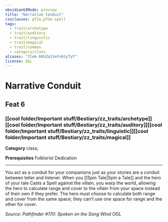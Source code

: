 ```yaml
---
obsidianUIMode: preview
title: "Narrative Conduit"
cssclasses: pf2e,pf2e-spell
tags:
  - trait/archetype
  - trait/auditory
  - trait/linguistic
  - trait/magical
  - trait/common
  - category/class
aliases: "Item.68UZa1VeFnAtyTyY"
license: OGL
---
```

# Narrative Conduit
## Feat 6
### [[cool folder/Important stuff/Bestiary/zz_traits/archetype]][[cool folder/Important stuff/Bestiary/zz_traits/auditory]][[cool folder/Important stuff/Bestiary/zz_traits/linguistic]][[cool folder/Important stuff/Bestiary/zz_traits/magical]]

**Category** class; 



**Prerequisites** Folklorist Dedication
* * *
You act as a conduit for your companions just as your stories are a conduit between teller and listener. When you [[Spin Tale|Spin a Tale]] and the hero of your tale Casts a Spell against the villain, you warp the world, allowing the hero to calculate range and cover to the villain from your space instead of their own if they prefer. The hero must choose to calculate both range and cover from the same space; they can't use one space for range and the other for cover.

*Source: Pathfinder #170: Spoken on the Song Wind*
*OGL*